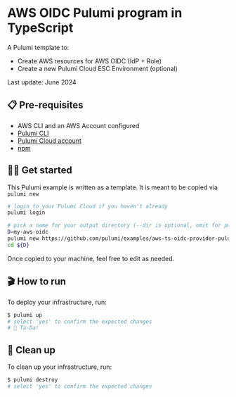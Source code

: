 # AWS OIDC Pulumi program in TypeScript

A Pulumi template to:

- Create AWS resources for AWS OIDC (IdP + Role)
- Create a new Pulumi Cloud ESC Environment (optional)

Last update: June 2024

## 📋 Pre-requisites

- AWS CLI and an AWS Account configured
- [Pulumi CLI](https://www.pulumi.com/docs/get-started/install/)
- [Pulumi Cloud account](https://app.pulumi.com/signup)
- [npm](https://www.npmjs.com/get-npm)

## 👩‍🏫 Get started

This Pulumi example is written as a template. It is meant to be copied via `pulumi new`

```bash
# login to your Pulumi Cloud if you haven't already
pulumi login

# pick a name for your output directory (--dir is optional, omit for pwd)
D=my-aws-oidc
pulumi new https://github.com/pulumi/examples/aws-ts-oidc-provider-pulumi-cloud --dir ${D}
cd ${D}
```

Once copied to your machine, feel free to edit as needed.

## 🎬 How to run

To deploy your infrastructure, run:

```bash
$ pulumi up
# select 'yes' to confirm the expected changes
# 🎉 Ta-Da!
```

## 🧹 Clean up

To clean up your infrastructure, run:

```bash
$ pulumi destroy
# select 'yes' to confirm the expected changes
```
